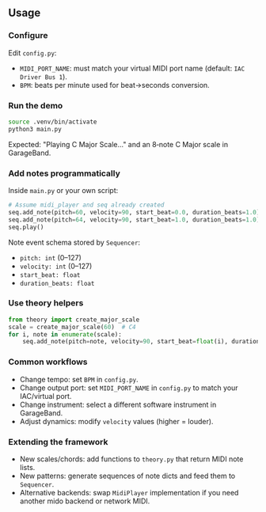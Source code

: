 ## Usage

### Configure
Edit `config.py`:
- `MIDI_PORT_NAME`: must match your virtual MIDI port name (default: `IAC Driver Bus 1`).
- `BPM`: beats per minute used for beat→seconds conversion.

### Run the demo
```bash
source .venv/bin/activate
python3 main.py
```
Expected: "Playing C Major Scale..." and an 8‑note C Major scale in GarageBand.

### Add notes programmatically
Inside `main.py` or your own script:
```python
# Assume midi_player and seq already created
seq.add_note(pitch=60, velocity=90, start_beat=0.0, duration_beats=1.0)
seq.add_note(pitch=64, velocity=90, start_beat=1.0, duration_beats=1.0)
seq.play()
```

Note event schema stored by `Sequencer`:
- `pitch: int` (0–127)
- `velocity: int` (0–127)
- `start_beat: float`
- `duration_beats: float`

### Use theory helpers
```python
from theory import create_major_scale
scale = create_major_scale(60)  # C4
for i, note in enumerate(scale):
    seq.add_note(pitch=note, velocity=90, start_beat=float(i), duration_beats=1.0)
```

### Common workflows
- Change tempo: set `BPM` in `config.py`.
- Change output port: set `MIDI_PORT_NAME` in `config.py` to match your IAC/virtual port.
- Change instrument: select a different software instrument in GarageBand.
- Adjust dynamics: modify `velocity` values (higher = louder).

### Extending the framework
- New scales/chords: add functions to `theory.py` that return MIDI note lists.
- New patterns: generate sequences of note dicts and feed them to `Sequencer`.
- Alternative backends: swap `MidiPlayer` implementation if you need another mido backend or network MIDI.


